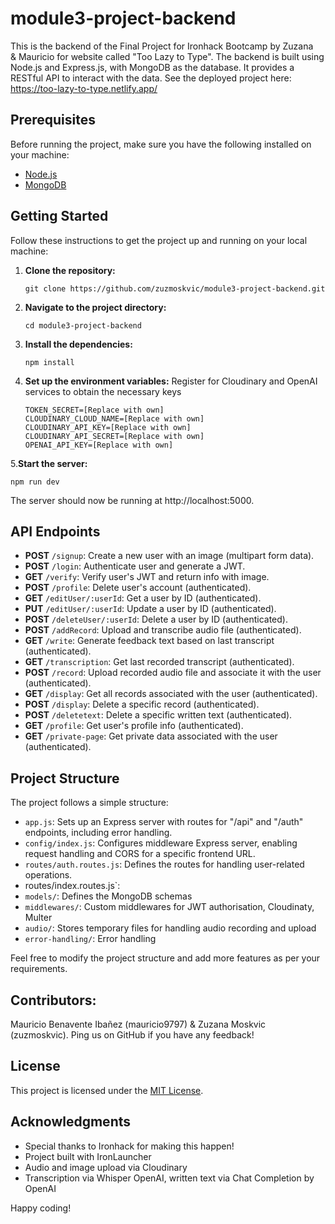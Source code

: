 # module3-project-backend

This is the backend of the Final Project for Ironhack Bootcamp by Zuzana & Mauricio for website called "Too Lazy to Type".
The backend is built using Node.js and Express.js, with MongoDB as the database. It provides a RESTful API to interact with the data.
See the deployed project here: https://too-lazy-to-type.netlify.app/

## Prerequisites

Before running the project, make sure you have the following installed on your machine:

- [Node.js](https://nodejs.org)
- [MongoDB](https://www.mongodb.com)

## Getting Started

Follow these instructions to get the project up and running on your local machine:

1. **Clone the repository:**

   ```
   git clone https://github.com/zuzmoskvic/module3-project-backend.git
   ```

2. **Navigate to the project directory:**

   ```
   cd module3-project-backend
   ```

3. **Install the dependencies:**

   ```
   npm install
   ```

4. **Set up the environment variables:**
Register for Cloudinary and OpenAI services to obtain the necessary keys
   ```
   TOKEN_SECRET=[Replace with own]
   CLOUDINARY_CLOUD_NAME=[Replace with own]
   CLOUDINARY_API_KEY=[Replace with own]
   CLOUDINARY_API_SECRET=[Replace with own]
   OPENAI_API_KEY=[Replace with own]
   ```

5.**Start the server:**

   ```
   npm run dev
   ```

The server should now be running at http://localhost:5000.

## API Endpoints

- **POST** `/signup`: Create a new user with an image (multipart form data).
- **POST** `/login`: Authenticate user and generate a JWT.
- **GET** `/verify`: Verify user's JWT and return info with image.
- **POST** `/profile`: Delete user's account (authenticated).
- **GET** `/editUser/:userId`: Get a user by ID (authenticated).
- **PUT** `/editUser/:userId`: Update a user by ID (authenticated).
- **POST** `/deleteUser/:userId`: Delete a user by ID (authenticated).
- **POST** `/addRecord`: Upload and transcribe audio file (authenticated).
- **GET** `/write`: Generate feedback text based on last transcript (authenticated).
- **GET** `/transcription`: Get last recorded transcript (authenticated).
- **POST** `/record`: Upload recorded audio file and associate it with the user (authenticated).
- **GET** `/display`: Get all records associated with the user (authenticated).
- **POST** `/display`: Delete a specific record (authenticated).
- **POST** `/deletetext`: Delete a specific written text (authenticated).
- **GET** `/profile`: Get user's profile info (authenticated).
- **GET** `/private-page`: Get private data associated with the user (authenticated).


## Project Structure

The project follows a simple structure:

- `app.js`: Sets up an Express server with routes for "/api" and "/auth" endpoints, including error handling.
- `config/index.js`: Configures middleware Express server, enabling request handling and CORS for a specific frontend URL.
- `routes/auth.routes.js`: Defines the routes for handling user-related operations.
-  routes/index.routes.js`: 
- `models/`: Defines the MongoDB schemas
- `middlewares/`: Custom middlewares for JWT authorisation, Cloudinaty, Multer
- `audio/`: Stores temporary files for handling audio recording and upload 
- `error-handling/`: Error handling

Feel free to modify the project structure and add more features as per your requirements.

## Contributors:

 Mauricio Benavente Ibañez (mauricio9797) & Zuzana Moskvic (zuzmoskvic). Ping us on GitHub if you have any feedback!

## License

This project is licensed under the [MIT License](LICENSE).

## Acknowledgments

- Special thanks to Ironhack for making this happen! 
- Project built with IronLauncher
- Audio and image upload via Cloudinary
- Transcription via Whisper OpenAI, written text via Chat Completion by OpenAI 

Happy coding!
